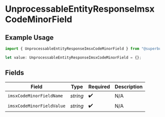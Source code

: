 # UnprocessableEntityResponseImsxCodeMinorField

## Example Usage

```typescript
import { UnprocessableEntityResponseImsxCodeMinorField } from "@superbuilders/oneroster/models/errors";

let value: UnprocessableEntityResponseImsxCodeMinorField = {};
```

## Fields

| Field                     | Type                      | Required                  | Description               |
| ------------------------- | ------------------------- | ------------------------- | ------------------------- |
| `imsxCodeMinorFieldName`  | *string*                  | :heavy_check_mark:        | N/A                       |
| `imsxCodeMinorFieldValue` | *string*                  | :heavy_check_mark:        | N/A                       |